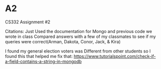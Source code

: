 # A2
CS332 Assignment #2

Citations:
Just Used the documentation for Mongo and previous code we wrote in class Compared answers with a few of my classmates to see if my queries were correct(Arman, Dakota, Conor, Jack, & Kira)

I found my general election voters was Different from other students so I found this that helped me fix that: https://www.tutorialspoint.com/check-if-a-field-contains-a-string-in-mongodb
